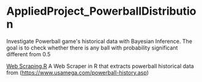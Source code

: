 # AppliedProject_PowerballDistribution
Investigate Powerball game's historical data with Bayesian Inference. The goal is to check whether there is any ball with probability significant different from 0.5

[Web Scraping.R](https://github.com/wenbo5565/AppliedProject_PowerballDistribution/blob/master/Web%20Scraping.R) A Web Scraper in R that extracts powerball historical data from (https://www.usamega.com/powerball-history.asp)
